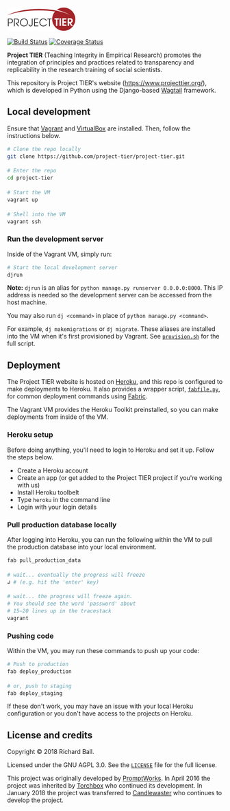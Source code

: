 ![Project TIER](project_tier/static/img/logo.svg)

[![Build Status](https://travis-ci.org/project-tier/project-tier.svg?branch=master)](https://travis-ci.org/project-tier/project-tier)
[![Coverage Status](https://coveralls.io/repos/github/project-tier/project-tier/badge.svg?branch=master)](https://coveralls.io/github/project-tier/project-tier?branch=master)

**Project TIER** (Teaching Integrity in Empirical Research) promotes the integration of principles and practices related to transparency and replicability in the research training of social scientists.

This repository is Project TIER's website (https://www.projecttier.org/), which is developed in Python using the Django-based [Wagtail](https://wagtail.io/) framework.

## Local development

Ensure that [Vagrant](https://www.vagrantup.com/) and [VirtualBox](https://www.virtualbox.org/) are installed. Then, follow the instructions below.

```bash
# Clone the repo locally
git clone https://github.com/project-tier/project-tier.git

# Enter the repo
cd project-tier

# Start the VM
vagrant up

# Shell into the VM
vagrant ssh
```

### Run the development server

Inside of the Vagrant VM, simply run:

```bash
# Start the local development server
djrun
```

**Note:** `djrun` is an alias for `python manage.py runserver 0.0.0.0:8000`. This IP address is needed so the development server can be accessed from the host machine.

You may also run `dj <command>` in place of `python manage.py <command>`.

For example, `dj makemigrations` or `dj migrate`. These aliases are installed into the VM when it's first provisioned by Vagrant. See [`provision.sh`](vagrant/provision.sh) for the full script.

## Deployment

The Project TIER website is hosted on [Heroku](https://www.heroku.com/), and this repo is configured to make deployments to Heroku. It also provides a wrapper script, [`fabfile.py`](fabfile.py), for common deployment commands using [Fabric](http://www.fabfile.org/).

The Vagrant VM provides the Heroku Toolkit preinstalled, so you can make deployments from inside of the VM.

### Heroku setup

Before doing anything, you'll need to login to Heroku and set it up. Follow the steps below.

- Create a Heroku account
- Create an app (or get added to the Project TIER project if you're working with us)
- Install Heroku toolbelt
- Type `heroku` in the command line
- Login with your login details

### Pull production database locally

After logging into Heroku, you can run the following within the VM to pull the production database into your local environment.

```bash
fab pull_production_data

# wait... eventually the progress will freeze
↲ # (e.g. hit the 'enter' key)

# wait... the progress will freeze again.
# You should see the word 'password' about
# 15–20 lines up in the tracestack
vagrant
```

### Pushing code

Within the VM, you may run these commands to push up your code:

```bash
# Push to production
fab deploy_production

# or, push to staging
fab deploy_staging
```

If these don't work, you may have an issue with your local Heroku configuration or you don't have access to the projects on Heroku.

## License and credits

Copyright © 2018 Richard Ball.

Licensed under the GNU AGPL 3.0. See the [`LICENSE`](LICENSE) file for the full license.

This project was originally developed by [PromptWorks](https://www.promptworks.com/). In April 2016 the project was inherited by [Torchbox](https://torchbox.com/) who continued its development. In January 2018 the project was transferred to [Candlewaster](https://candlewaster.co/) who continues to develop the project.
